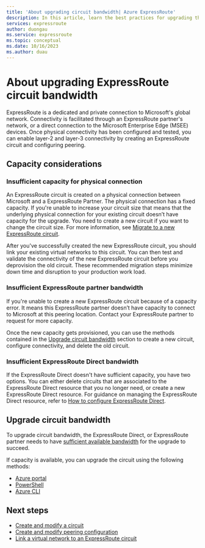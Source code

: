 ```yaml
---
title: 'About upgrading circuit bandwidth| Azure ExpressRoute'
description: In this article, learn the best practices for upgrading the ExpressRoute circuit bandwidth
services: expressroute
author: duongau
ms.service: expressroute
ms.topic: conceptual
ms.date: 10/16/2023
ms.author: duau
---
```


# About upgrading ExpressRoute circuit bandwidth

ExpressRoute is a dedicated and private connection to Microsoft's global network. Connectivity is facilitated through an ExpressRoute partner's network, or a direct connection to the Microsoft Enterprise Edge (MSEE) devices. Once physical connectivity has been configured and tested, you can enable layer-2 and layer-3 connectivity by creating an ExpressRoute circuit and configuring peering.

## <a name="considerations"></a>Capacity considerations

### Insufficient capacity for physical connection

An ExpressRoute circuit is created on a physical connection between Microsoft and a ExpressRoute Partner. The physical connection has a fixed capacity. If you're unable to increase your circuit size that means that the underlying physical connection for your existing circuit doesn’t have capacity for the upgrade. You need to create a new circuit if you want to change the circuit size. For more information, see [Migrate to a new ExpressRoute circuit](circuit-migration.md).

After you've successfully created the new ExpressRoute circuit, you should link your existing virtual networks to this circuit. You can then test and validate the connectivity of the new ExpressRoute circuit before you deprovision the old circuit. These recommended migration steps minimize down time and disruption to your production work load.

### <a name="bandwidth"></a>Insufficient ExpressRoute partner bandwidth

If you're unable to create a new ExpressRoute circuit because of a capacity error. It means this ExpressRoute partner doesn’t have capacity to connect to Microsoft at this peering location. Contact your ExpressRoute partner to request for more capacity.

Once the new capacity gets provisioned, you can use the methods contained in the [Upgrade circuit bandwidth](#upgrade) section to create a new circuit, configure connectivity, and delete the old circuit.

### <a name="bandwidth"></a>Insufficient ExpressRoute Direct bandwidth

If the ExpressRoute Direct doesn't have sufficient capacity, you have two options. You can either delete circuits that are associated to the ExpressRoute Direct resource that you no longer need, or create a new ExpressRoute Direct resource. For guidance on managing the ExpressRoute Direct resource, refer to [How to configure ExpressRoute Direct](how-to-expressroute-direct-portal.md).

## <a name="upgrade"></a>Upgrade circuit bandwidth

To upgrade circuit bandwidth, the ExpressRoute Direct, or ExpressRoute partner needs to have [sufficient available bandwidth](#considerations) for the upgrade to succeed.

If capacity is available, you can upgrade the circuit using the following methods:

* [Azure portal](expressroute-howto-circuit-portal-resource-manager.md#modify)
* [PowerShell](expressroute-howto-circuit-arm.md#modify)
* [Azure CLI](howto-circuit-cli.md#modify)

## Next steps

* [Create and modify a circuit](expressroute-howto-circuit-portal-resource-manager.md)
* [Create and modify peering configuration](expressroute-howto-routing-portal-resource-manager.md)
* [Link a virtual network to an ExpressRoute circuit](expressroute-howto-linkvnet-portal-resource-manager.md)
